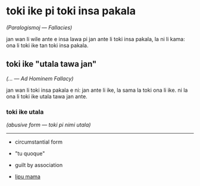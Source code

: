 # toki ike pi toki insa pakala
*(Paralogismoj — Fallacies)*

jan wan li wile ante e insa lawa pi jan ante li toki insa pakala, la ni li kama: ona li toki ike tan toki insa pakala.

## toki ike "utala tawa jan"
*(... — Ad Hominem Fallacy)*

jan wan li toki insa pakala e ni: jan ante li ike, la sama la toki ona li ike. ni la ona li toki ike utala tawa jan ante.

### toki ike utala
*(abusive form — toki pi nimi utala)*

---


* circumstantial form
* "tu quoque"
* guilt by association

* [lipu mama](https://thebestschools.org/magazine/15-logical-fallacies-know/)


